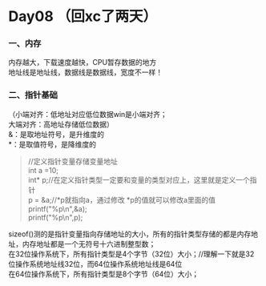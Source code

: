 # Day08  （回xc了两天）
### 一、内存  
内存越大，下载速度越快，CPU暂存数据的地方  
地址线是地址线，数据线是数据线，宽度不一样！  
### 二、指针基础  
（小端对齐：低地址对应低位数据win是小端对齐；  
大端对齐：高地址存储低位数据）  
&：是取地址符号，是升维度的  
*：是取值符号，是降维度的
>//定义指针变量存储变量地址  
>int a =10;  
>int* p;//在定义指针类型一定要和变量的类型对应上，这里就是定义一个指针  
>p = &a;//*p就指向a，通过修改 *p的值就可以修改a里面的值  
>printf("%p\n",&a);  
>printf("%p\n",p);  

sizeof()测的是指针变量指向存储地址的大小，所有的指针类型存储的都是内存地址，内存地址都是一个无符号十六进制整型数；  
在32位操作系统下，所有指针类型是4个字节（32位）大小；//理解一下就是32位操作系统地址线32位，而64位操作系统地址线是64位  
在64位操作系统下，所有指针类型是8个字节（64位）大小；
